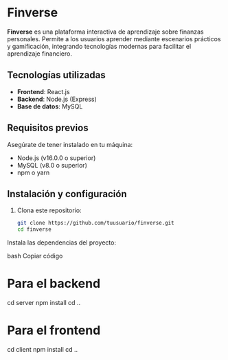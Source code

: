 # Finverse

**Finverse** es una plataforma interactiva de aprendizaje sobre finanzas personales. Permite a los usuarios aprender mediante escenarios prácticos y gamificación, integrando tecnologías modernas para facilitar el aprendizaje financiero.

## Tecnologías utilizadas

- **Frontend**: React.js
- **Backend**: Node.js (Express)
- **Base de datos**: MySQL

## Requisitos previos

Asegúrate de tener instalado en tu máquina:

- Node.js (v16.0.0 o superior)
- MySQL (v8.0 o superior)
- npm o yarn

## Instalación y configuración

1. Clona este repositorio:
   ```bash
   git clone https://github.com/tuusuario/finverse.git
   cd finverse

Instala las dependencias del proyecto:

bash
Copiar código
# Para el backend
cd server
npm install
cd ..

# Para el frontend
cd client
npm install
cd ..
